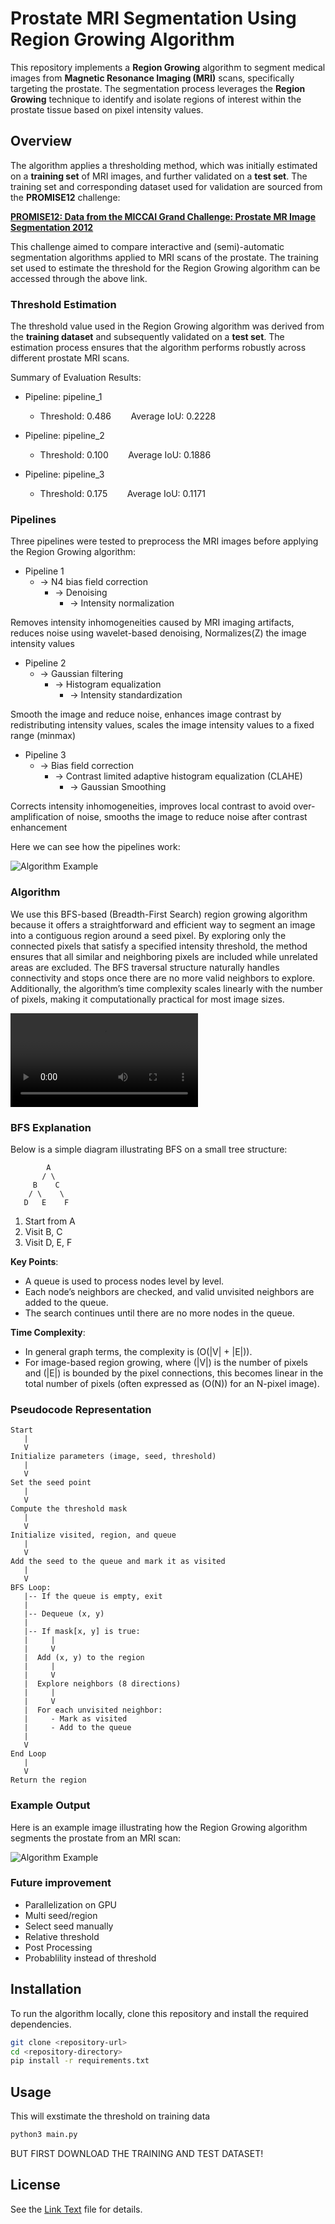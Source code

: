 # Prostate MRI Segmentation Using Region Growing Algorithm

This repository implements a **Region Growing** algorithm to segment medical images from **Magnetic Resonance Imaging (MRI)** scans, specifically targeting the prostate. The segmentation process leverages the **Region Growing** technique to identify and isolate regions of interest within the prostate tissue based on pixel intensity values.

## Overview

The algorithm applies a thresholding method, which was initially estimated on a **training set** of MRI images, and further validated on a **test set**. The training set and corresponding dataset used for validation are sourced from the **PROMISE12** challenge:

**[PROMISE12: Data from the MICCAI Grand Challenge: Prostate MR Image Segmentation 2012](https://promise12.grand-challenge.org/)**

This challenge aimed to compare interactive and (semi)-automatic segmentation algorithms applied to MRI scans of the prostate. The training set used to estimate the threshold for the Region Growing algorithm can be accessed through the above link.

### Threshold Estimation

The threshold value used in the Region Growing algorithm was derived from the **training dataset** and subsequently validated on a **test set**. The estimation process ensures that the algorithm performs robustly across different prostate MRI scans.

Summary of Evaluation Results:

* Pipeline: pipeline_1
  * Threshold: 0.486 &nbsp;&nbsp;&nbsp;&nbsp;&nbsp;&nbsp; Average IoU: 0.2228

* Pipeline: pipeline_2
  * Threshold: 0.100 &nbsp;&nbsp;&nbsp;&nbsp;&nbsp;&nbsp; Average IoU: 0.1886

* Pipeline: pipeline_3
  * Threshold: 0.175 &nbsp;&nbsp;&nbsp;&nbsp;&nbsp;&nbsp; Average IoU: 0.1171

### Pipelines

Three pipelines were tested to preprocess the MRI images before applying the Region Growing algorithm:

* Pipeline 1
  * ->  N4 bias field correction
    * -> Denoising
      * -> Intensity normalization

Removes intensity inhomogeneities caused by MRI imaging artifacts, reduces noise using wavelet-based denoising, Normalizes(Z) the image intensity values

* Pipeline 2
  * ->  Gaussian filtering
    * ->  Histogram equalization
      * ->  Intensity standardization

Smooth the image and reduce noise, enhances image contrast by redistributing intensity values, scales the image intensity values to a fixed range (minmax)

* Pipeline 3
  * ->  Bias field correction
    * ->  Contrast limited adaptive histogram equalization (CLAHE)
      * ->  Gaussian Smoothing

Corrects intensity inhomogeneities, improves local contrast to avoid over-amplification of noise, smooths the image to reduce noise after contrast enhancement

Here we can see how the pipelines work:

![Algorithm Example](example_preprocessing.png)

### Algorithm

We use this BFS-based (Breadth-First Search) region growing algorithm because it offers a straightforward and efficient way to segment an image into a contiguous region around a seed pixel. By exploring only the connected pixels that satisfy a specified intensity threshold, the method ensures that all similar and neighboring pixels are included while unrelated areas are excluded. The BFS traversal structure naturally handles connectivity and stops once there are no more valid neighbors to explore. Additionally, the algorithm’s time complexity scales linearly with the number of pixels, making it computationally practical for most image sizes.

![Watch the video](tentacle_growth_video.mp4)

### BFS Explanation

Below is a simple diagram illustrating BFS on a small tree structure:

```
        A
       / \
     B    C
    / \    \
   D   E    F
```

1. Start from A
2. Visit B, C
3. Visit D, E, F

**Key Points**:
- A queue is used to process nodes level by level.
- Each node’s neighbors are checked, and valid unvisited neighbors are added to the queue.
- The search continues until there are no more nodes in the queue.

**Time Complexity**:
- In general graph terms, the complexity is \(O(|V| + |E|)\).
- For image-based region growing, where \(|V|\) is the number of pixels and \(|E|\) is bounded by the pixel connections, this becomes linear in the total number of pixels (often expressed as \(O(N)\) for an N-pixel image).

### Pseudocode Representation

```
Start
   |
   V
Initialize parameters (image, seed, threshold)
   |
   V
Set the seed point
   |
   V
Compute the threshold mask
   |
   V
Initialize visited, region, and queue
   |
   V
Add the seed to the queue and mark it as visited
   |
   V
BFS Loop:
   |-- If the queue is empty, exit
   |
   |-- Dequeue (x, y)
   |
   |-- If mask[x, y] is true:
   |     |
   |     V
   |  Add (x, y) to the region
   |     |
   |     V
   |  Explore neighbors (8 directions)
   |     |
   |     V
   |  For each unvisited neighbor:
   |     - Mark as visited
   |     - Add to the queue
   |
   V
End Loop
   |
   V
Return the region
```

### Example Output

Here is an example image illustrating how the Region Growing algorithm segments the prostate from an MRI scan:

![Algorithm Example](inspection_results.png)

### Future improvement
* Parallelization on GPU
* Multi seed/region
* Select seed manually
* Relative threshold
* Post Processing
* Probablility instead of threshold

## Installation

To run the algorithm locally, clone this repository and install the required dependencies.

```bash
git clone <repository-url>
cd <repository-directory>
pip install -r requirements.txt
```

## Usage

This will exstimate the threshold on training data

```python
python3 main.py
```
BUT FIRST DOWNLOAD THE TRAINING AND TEST DATASET!
## License

See the [Link Text](LICENSE.TXT) file for details.